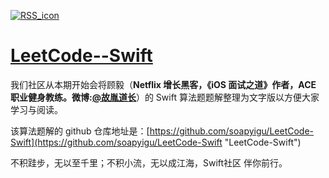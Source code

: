 [![RSS_icon](https://img.shields.io/badge/RSS-Atom-orange)](https://github.com/SwiftCommunityRes/LeetCode--Swift/releases.atom)

# [LeetCode--Swift]()

我们社区从本期开始会将顾毅（**Netflix 增长黑客，《iOS 面试之道》作者，ACE 职业健身教练。微博:[@故胤道长](https://m.weibo.cn/u/1827884772 "@故胤道长")**）的 Swift 算法题题解整理为文字版以方便大家学习与阅读。

该算法题解的 github 仓库地址是：[https://github.com/soapyigu/LeetCode-Swift](https://github.com/soapyigu/LeetCode-Swift "LeetCode-Swift")

不积跬步，无以至千里；不积小流，无以成江海，Swift社区 伴你前行。
